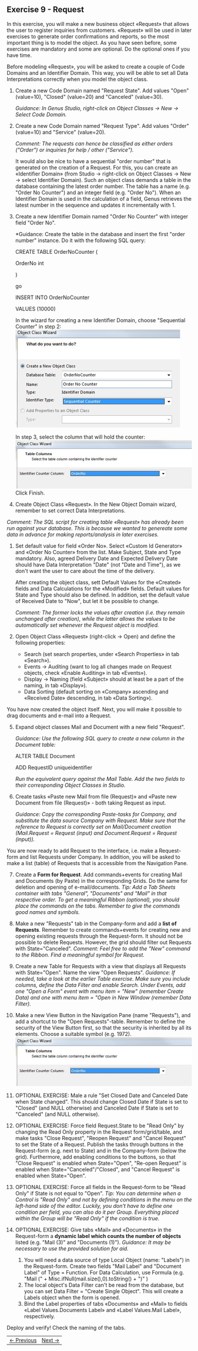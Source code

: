 ## Exercise 9 - Request

In this exercise, you will make a new business object «Request» that allows the user to register inquiries from customers. «Request» will be used in later exercises to generate order confirmations and reports, so the most important thing is to model the object. As you have seen before, some exercises are mandatory and some are optional. Do the optional ones if you have time.

Before modeling «Request», you will be asked to create a couple of Code Domains and an Identifier Domain. This way, you will be able to set all Data Interpretations correctly when you model the object class. 
1. Create a new Code Domain named "Request State". Add values "Open" (value=10), "Closed" (value=20) and "Canceled" (value=30).

   *Guidance: In Genus Studio, right-click on Object Classes -> New -> Select Code Domain.*
2. Create a new Code Domain named "Request Type". Add values "Order" (value=10) and "Service" (value=20).

   *Comment: The requests can hence be classified as either orders ("Order") or inquiries for help / other ("Service").*

   It would also be nice to have a sequential "order number" that is generated on the creation of a Request. For this, you can create an «Identifier Domain» (from Studio -> right-click on Object Classes -> New -> select Identifier Domain). Such an object class demands a table in the database containing the latest order number. The table has a name (e.g. "Order No Counter") and an integer field (e.g. "Order No"). When an Identifier Domain is used in the calculation of a field, Genus retrieves the latest number in the sequence and updates it incrementally with 1.

3. Create a new Identifier Domain named "Order No Counter" with integer field "Order No".
   
   *Guidance: Create the table in the database and insert the first "order number" instance. Do it with the following SQL query:   

   CREATE TABLE OrderNoCounter (
   
   OrderNo int
   
   )
   
   go

   INSERT INTO OrderNoCounter
   
   VALUES (10000)
   
   In the wizard for creating a new Identifier Domain, choose "Sequential Counter" in step 2:
![oppg9fig1.JPG](media/oppg9fig1.JPG)
 
   In step 3, select the column that will hold the counter:
![oppg9fig2.JPG](media/oppg9fig2.JPG)
   Click Finish.
  
4. Create Object Class «Request». In the New Object Domain wizard, remember to set correct Data Interpretations.

*Comment: The SQL script for creating table «Request» has already been run against your database. This is because we wanted to genereate some data in advance for making reports/analysis in later exercises.*
   1. Set default value for field «Order No». Select «Custom Id Generator» and «Order No Counter» from the list. Make Subject, State and Type mandatory. Also, agreed Delivery Date and Expected Delivery Date should have Data Interpretation "Date" (not "Date and Time"), as we don't want the user to care about the time of the delivery.
      
      After creating the object class, sett Default Values for the «Created» fields and Data Calculations for the «Modified» fields. Default values for State and Type should also be defined. In addition, set the default value of Received Date to "Now", but let it be possible to change.
      
      *Comment: The former locks the values after creation (i.e. they remain unchanged after creation), while the latter allows the values to be automatically set whenever the Request object is modified.*
   
   2. Open Object Class «Request» (right-click -> Open) and define the following properties:
      - Search (set search properties, under «Search Properties» in tab «Search»).
      - Events -> Auditing (want to log all changes made on Request objects, check «Enable Auditing» in tab «Events»).
      - Display -> Naming (field «Subject» should at least be a part of the naming, in tab «Display»).
      -	Data Sorting (default sorting on «Company» ascending and «Received Date» descending, in tab «Data Sorting»).
  
You have now created the object itself. Next, you will make it possible to drag documents and e-mail into a Request.

5. Expand object classes Mail and Document with a new field "Request".

   *Guidance: Use the following SQL query to create a new column in the Document table:*
   
   ALTER TABLE Document
   
   ADD RequestID uniqueidentifier 
   
   *Run the equivalent query against the Mail Table. Add the two fields to their corresponding Object Classes in Studio.*

6. Create tasks «Paste new Mail from file (Request)» and «Paste new Document from file (Request)» - both taking Request as input.

   *Guidance: Copy the corresponding Paste-tasks for Company, and substitute the data source Company with Request. Make sure that the reference to Request is correctly set on Mail/Document creation (Mail.Request = Request (input) and Document.Request = Request (input)).*

You are now ready to add Request to the interface, i.e. make a Request-form and list Requests under Company. In addition, you will be asked to make a list (table) of Requests that is accessible from the Navigation Pane.

7. Create a **Form for Request**. Add commands+events for creating Mail and Documents (by Paste) in the corresponding Grids. Do the same for deletion and opening of e-mail/documents.
   *Tip: Add a Tab Sheets container with tabs "General", "Documents" and "Mail" in that respective order. To get a meaningful Ribbon (optional), you should place the commands on the tabs. Remember to give the commands good names and symbols.*
   
8. Make a new "Requests" tab in the Company-form and add a **list of Requests**. Remember to create commands+events for creating new and opening existing requests through the Request-form. It should not be possible to delete Requests. However, the grid should filter out Requests with State="Canceled".
   *Comment: Feel free to add the "New" command to the Ribbon. Find a meaningful symbol for Request.*
  
9. Create a new Table for Requests with a view that displays all Requests with State="Open". Name the view "Open Requests".
   *Guidance: If needed, take a look at the earlier Table exercise. Make sure you include columns, define the Data Filter and enable Search. Under Events, add one "Open a Form" event with menu item = "New" (remember Create Data) and one with menu item = "Open in New Window (remember Data Filter).*
   
10. Make a new View Button in the Navigation Pane (name "Requests"), and add a shortcut to the "Open Requests"-table. Remember to define the security of the View Button first, so that the security is inherited by all its elements. Choose a suitable symbol (e.g. 1972).
![oppg9fig3.JPG](media/oppg9fig2.JPG)
  
11. OPTIONAL EXERCISE: Male a rule "Set Closed Date and Canceled Date when State changed". This should change Closed Date if State is set to "Closed" (and NULL otherwise) and Canceled Date if State is set to "Canceled" (and NULL otherwise).

12. OPTIONAL EXERCISE: Force field Request.State to be "Read Only" by changing the Read Only property in the Request form/grid/table, and make tasks "Close Request", "Reopen Request" and "Cancel Request" to set the State of a Request. Publish the tasks through buttons in the Request-form (e.g. next to State) and in the Company-form (below the grid). Furthermore, add enabling conditions to the buttons, so that "Close Request" is enabled when State="Open", "Re-open Request" is enabled when State="Canceled"/"Closed", and "Cancel Request" is enabled when State="Open".

13. OPTIONAL EXERCISE: Force all fields in the Request-form to be "Read Only" if State is not equal to "Open".
    *Tip: You can determine when a Control is "Read Only" and not by defining conditions in the menu on the left-hand side of the editor. Luckily, you don't have to define one condition per field, you can also do it per Group. Everything placed within the Group will be "Read Only" if the condition is true.*
	
14. OPTIONAL EXERCISE: Give tabs «Mail» and «Documents» in the Request-form a **dynamic label which counts the number of objects** listed (e.g. "Mail (3)" and "Documents (1)").
    *Guidance: It may be necessary to use the provided solution for aid.*
    1. You will need a data source of type Local Object (name: "Labels") in the Request-form. Create two fields "Mail Label" and "Document Label" of Type = Function. For Data Calculation, use Formula (e.g. "Mail  (" + Misc.ifNull(mail.size(),0).toString() + ")"  )
    2. The local object's Data Filter can't be read from the database, but you can set Data Filter = "Create Single Object". This will create a Labels object when the form is opened.
    3. Bind the Label properties of tabs «Documents» and «Mail» to fields «Label Values.Documents Label» and «Label Values.Mail Label», respectively. 

Deploy and verify! Check the naming of the tabs.


<table>
   <tr><td><a href="exercise-08.md"><- Previous</a></td><td align="right"><a href="exercise-10.md">Next -></a></td></tr>
</table>
